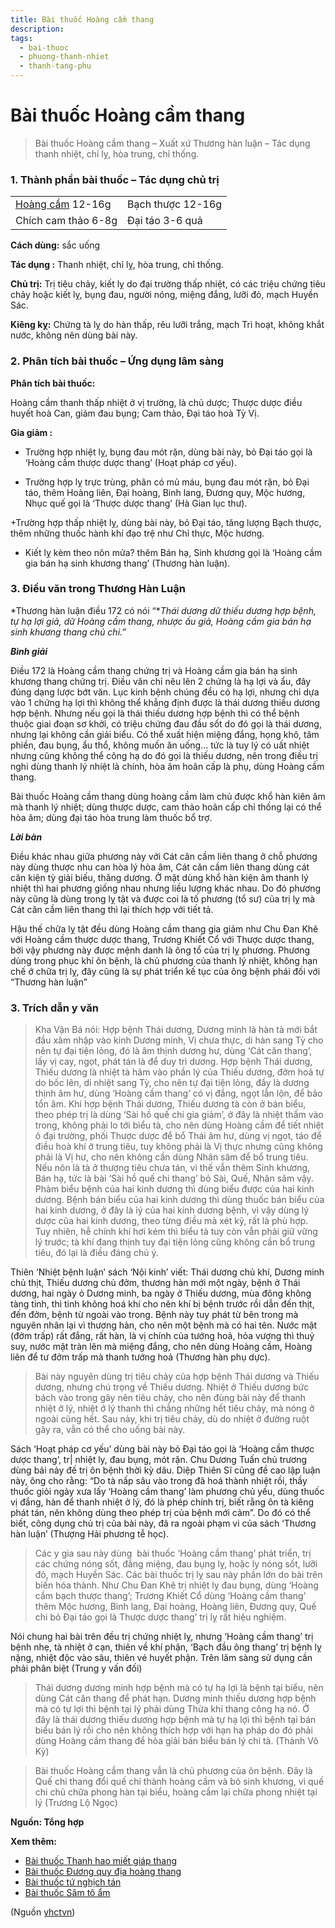 ```yaml
---
title: Bài thuốc Hoàng cầm thang
description: 
tags:
  - bai-thuoc
  - phuong-thanh-nhiet
  - thanh-tang-phu
---
```


# Bài thuốc Hoàng cầm thang 

> Bài thuốc Hoàng cầm thang – Xuất xứ Thương hàn luận – Tác dụng thanh nhiệt, chỉ lỵ, hòa trung, chỉ thống.

### 1. Thành phần bài thuốc – Tác dụng chủ trị

|  |  |
| --- | --- |
| [Hoàng cầm](/yhctvn/vi-thuoc-hoang-cam) 12-16g | Bạch thược 12-16g |
| Chích cam thảo 6-8g | Đại táo 3-6 quả |

**Cách dùng:** sắc uống

**Tác dụng :** Thanh nhiệt, chỉ lỵ, hòa trung, chỉ thống. 

**Chủ trị:** Trị tiêu chảy, kiết lỵ do đại trường thấp nhiệt, có các triệu chứng tiêu chảy hoặc kiết lỵ, bụng đau, người nóng, miệng đắng, lưỡi đỏ, mạch Huyền Sác.

**Kiêng kỵ:** Chứng tà lỵ do hàn thấp, rêu lưỡi trắng, mạch Trì hoạt, không khắt nước, không nên dùng bài này.

### 2. Phân tích bài thuốc – Ứng dụng lâm sàng

**Phân tích bài thuốc:**

Hoàng cầm thanh thấp nhiệt ở vị trường, là chủ dược; Thược dược điều huyết hoà Can, giảm đau bụng; Cam thảo, Đại táo hoà Tỳ Vị.

**Gia giảm :**

+ Trường hợp nhiệt lỵ, bụng đau mót rặn, dùng bài này, bỏ Đại táo gọi là ‘Hoàng cầm thược dược thang’ (Hoạt pháp cơ yếu).

+ Trường hợp lỵ trực trùng, phân có mủ máu, bụng đau mót rặn, bỏ Đại táo, thêm Hoàng liên, Đại hoàng, Binh lang, Đương quy, Mộc hương, Nhục quế gọi là ‘Thược dược thang’ (Hà Gian lục thư).

+Trường hợp thấp nhiệt lỵ, dùng bài này, bỏ Đại táo, tăng lượng Bạch thược, thêm những thuốc hành khí đạo trệ như Chỉ thực, Mộc hương.

+ Kiết lỵ kèm theo nôn mửa? thêm Bán hạ, Sinh khương gọi là ‘Hoàng cầm gia bán hạ sinh khương thang’ (Thương hàn luận).

### 3. Điều văn trong Thương Hàn Luận

*Thương hàn luận điều 172 có nói “**Thái dương dữ thiếu dương hợp bệnh, tự hạ lợi giả, dữ Hoàng cầm thang, nhược ấu giả, Hoàng cầm gia bán hạ sinh khương thang chủ chi.”*

***Bình giải***

Điều 172 là Hoàng cầm thang chứng trị và Hoàng cầm gia bán hạ sinh khương thang chứng trị. Điều văn chỉ nêu lên 2 chứng là hạ lợi và ẩu, đây đúng dạng lược bớt văn. Lục kinh bệnh chúng đều có hạ lợi, nhưng chỉ dựa vào 1 chứng hạ lợi thì không thể khẳng định được là thái dương thiếu dương hợp bệnh. Nhưng nếu gọi là thái thiếu dương hợp bệnh thì có thể bệnh thuộc giai đoạn sơ khởi, có triệu chứng đau đầu sốt do đó gọi là thái dương, nhưng lại không cần giải biểu. Có thể xuất hiện miệng đắng, họng khô, tâm phiền, đau bụng, ẩu thổ, không muốn ăn uống… tức là tuy lý có uất nhiệt nhưng cũng không thể công hạ do đó gọi là thiếu dương, nên trong điều trị nghi dùng thanh lý nhiệt là chính, hòa âm hoãn cấp là phụ, dùng Hoàng cầm thang.

Bài thuốc Hoàng cầm thang dùng hoàng cầm làm chủ được khổ hàn kiên âm mà thanh lý nhiệt; dùng thược dược, cam thảo hoãn cấp chỉ thống lại có thể hòa âm; dùng đại táo hòa trung làm thuốc bổ trợ. 

***Lời bàn***

Điều khác nhau giữa phương này với Cát căn cầm liên thang ở chỗ phương này dùng thược nhu can hòa lý hòa âm, Cát căn cầm liên thang dùng cát căn kiện tỳ giải biếu, thăng dương. Ở mặt dùng khổ hàn kiện âm thanh lý nhiệt thì hai phương giống nhau nhưng liều lượng khác nhau. Do đó phương này cũng là dùng trong lỵ tật và được coi là tố phương (tổ sư) của trị lỵ mà Cát căn cầm liên thang thì lại thích hợp với tiết tả.

Hậu thế chữa lỵ tật đều dùng Hoàng cầm thang gia giảm như Chu Đan Khê với Hoàng cầm thược dược thang, Trương Khiết Cổ với Thược dược thang, bởi vậy phương này được mệnh danh là ông tổ của trị lỵ phương. Phương dùng trong phục khí ôn bệnh, là chủ phương của thanh lý nhiệt, không hạn chế ở chữa trị lỵ, đây cũng là sự phát triển kế tục của ông bệnh phái đối với “Thương hàn luận” 

### **3. Trích dẫn y văn**

> Kha Vận Bá nói: Hợp bệnh Thái dương, Dương minh là hàn tà mới bắt đầu xâm nhập vào kinh Dương minh, Vị chưa thực, di hàn sang Tỳ cho nên tự đại tiện lỏng, đó là âm thịnh dương hư, dùng ‘Cát căn thang’, lấy vị cay, ngọt, phát tán là để duy trì dương. Hợp bệnh Thái dương, Thiếu dương là nhiệt tà hãm vào phần lý của Thiếu dương, đởm hoả tự do bốc lên, di nhiệt sang Tỳ, cho nên tự đại tiện lỏng, đầy là dương thịnh âm hư, dùng ‘Hoàng cầm thang’ có vị đắng, ngọt lẫn lộn, để bảo tổn âm. Khi hợp bệnh Thái dương, Thiếu dương tà còn ở bán biểu, theo phép trị là dùng ‘Sài hồ quế chi gia giảm’, ở đây là nhiệt thấm vào trong, không phải lo tới biểu tà, cho nên dùng Hoàng cầm để tiết nhiệt ỏ đại trường, phối Thược dược để bổ Thái âm hư, dùng vị ngọt, táo để điều hoà khí ở trung tiêu, tuy không phải là Vị thực nhưng cũng không phải là Vị hư, cho nên không cần dùng Nhân sâm để bổ trung tiêu. Nếu nôn là tà ở thượng tiêu chưa tán, vì thế vẫn thêm Sinh khương, Bán hạ, tức là bài ‘Sài hồ quế chi thang’ bỏ Sài, Quế, Nhân sâm vậy. Phàm biểu bệnh của hai kinh dương thì dùng biểu được của hai kinh dương. Bệnh bán biểu của hai kinh dương thì dùng thuốc bán biểu của hai kinh dương, ở đây là ỉý của hai kinh dương bệnh, vì vậy dùng lý dược của hai kinh dương, theo từng điều mà xét kỹ, rất là phù hợp. Tuy nhiên, hễ chính khí hơi kém thì biểu tà tuy còn vẫn phải giữ vững lý trước; tà khí đang thịnh tuy đại tiện lỏng cũng không cần bổ trung tiêu, đó lại là điều đáng chú ý.

Thiên ‘Nhiệt bệnh luận’ sách ‘Nội kinh’ viết: Thái dương chủ khí, Dương minh chủ thịt, Thiếu dương chủ đởm, thương hàn mới một ngày, bệnh ở Thái dương, hai ngày ỏ Dương minh, ba ngày ở Thiếu dương, mùa đông không tàng tinh, thì tinh không hoá khí cho nên khí bị bệnh trước rồi dẫn đến thịt, đến đởm, bệnh từ ngoài vào trong. Bệnh này tuy phát từ bên trong mà nguyên nhân lại vì thương hàn, cho nên một bệnh mà có hai tên. Nước mật (đởm trấp) rất đắng, rất hàn, là vị chính của tướng hoả, hỏa vượng thì thuỷ suy, nước mật tràn lên mà miệng đắng, cho nên dùng Hoàng cầm, Hoàng liên để tư đởm trấp mà thanh tướng hoả (Thương hàn phụ dực).

> Bài này nguyên dùng trị tiêu chảy của hợp bệnh Thái dương và Thiếu dương, nhưng chú trọng về Thiếu dương. Nhiệt ở Thiếu dương bức bách vào trong gây nên tiêu chảy, cho nên đùng bài này để thanh nhiệt ở lý, nhiệt ở lý thanh thì chẳng những hết tiêu chảy, mà nóng ở ngoài cũng hết. Sau này, khi trị tiêu chảy, dù do nhiệt ở đường ruột gây ra, vẫn có thể cho uống bài này.

Sách ‘Hoạt pháp cơ yếu’ dùng bài này bỏ Đại táo gọi là ‘Hoàng cầm thược dược thang’, tr| nhiệt ly, đau bụng, mót rặn. Chu Dương Tuấn chủ trương dùng bải nảy đế trị ôn bệnh thời kỳ dâu. Diệp Thiên Sĩ cũng đề cao lập luận này, ông cho rằng: “Do tà nấp sâu vào trong đã hoá thành nhiệt rồi, thầy thuốc giỏi ngày xưa lấy ‘Hoàng cầm thang’ làm phương chủ yếu, dùng thuốc vị đắng, hàn để thanh nhiệt ở lý, đó là phép chính trị, biết rằng ôn tà kiêng phát tán, nên không dùng theo phép trị của bệnh mới cảm”. Do đó có thể biết, công dụng chủ trị của bài này, đã ra ngoài phạm vi của sách ‘Thương hàn luận’ (Thượng Hải phương tễ học).

> Các y gia sau này dùng  bài thuốc ‘Hoàng cầm thang’ phát triển, trị các chứng nóng sốt, đắng miệng, đau bụng lỵ, hoặc ly nóng sốt, lưỡi đỏ, mạch Huyền Sác. Các bài thuốc trị lỵ sau này phần lớn do bài trên biến hóa thành. Như Chu Đan Khê trị nhiệt lỵ đau bụng, dùng ‘Hoàng cầm bạch thược thang’; Trương Khiết Cổ dùng ‘Hoàng cầm thang’ thêm Mộc hương, Binh lang, Đại hoàng, Hoàng liên, Đương quy, Quế chi bỏ Đại táo gọi là Thược dược thang’ trị lỵ rất hiệu nghiệm.

Nói chung hai bài trên đều trị chứng nhiệt lỵ, nhưng ‘Hoàng cầm thang’ trị bệnh nhẹ, tà nhiệt ở cạn, thiên về khí phận, ‘Bạch đầu ông thang’ trị bệnh lỵ nặng, nhiệt độc vào sâu, thiên vé huyết phận. Trên lâm sàng sử dụng cần phải phân biệt (Trung y vấn đối)

> Thái dương dương minh hợp bệnh mà có tự hạ lợi là bệnh tại biểu, nên dùng Cát căn thang để phát hạn. Dương minh thiếu dương hợp bệnh mà có tự lợi thì bệnh tại lý phải dùng Thừa khí thang công hạ nó. Ở đây là thái dương thiếu dương hợp bệnh mà tự hạ lợi thì bệnh tại bán biểu bán lý rồi cho nên không thích hợp với hạn hạ pháp do đó phải dùng Hoàng cầm thang để hòa giải bán biểu bán lý chi tà. (Thành Vô Kỳ)

> Bài thuốc Hoàng cầm thang vẫn là chủ phương của ôn bệnh. Đây là Quế chi thang đổi quế chi thành hoàng cầm và bỏ sinh khương, vì quế chi chủ chữa phong hàn tại biểu, hoàng cầm lại chữa phong nhiệt tại lý (Trương Lộ Ngọc)

**Nguồn: Tổng hợp**

**Xem thêm:**

* [Bài thuốc Thanh hao miết giáp thang](/yhctvn/bai-thuoc-thanh-hao-miet-giap-thang)
* [Bài thuốc Đương quy địa hoàng thang](/yhctvn/duong-quy-luc-hoang-thang)
* [Bài thuốc tứ nghịch tán](/yhctvn/bai-thuoc-tu-nghich-tan)
* [Bài thuốc Sâm tô ẩm](/yhctvn/bai-thuoc-sam-to-am)

(Nguồn <a href="https://yhctvn.com/bai-thuoc-hoang-cam-thang/" target="_blank">yhctvn</a>)

